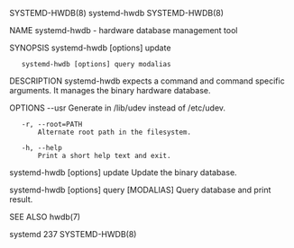 SYSTEMD-HWDB(8)                                                                              systemd-hwdb                                                                              SYSTEMD-HWDB(8)

NAME
       systemd-hwdb - hardware database management tool

SYNOPSIS
       systemd-hwdb [options] update

       systemd-hwdb [options] query modalias

DESCRIPTION
       systemd-hwdb expects a command and command specific arguments. It manages the binary hardware database.

OPTIONS
       --usr
           Generate in /lib/udev instead of /etc/udev.

       -r, --root=PATH
           Alternate root path in the filesystem.

       -h, --help
           Print a short help text and exit.

   systemd-hwdb [options] update
       Update the binary database.

   systemd-hwdb [options] query [MODALIAS]
       Query database and print result.

SEE ALSO
       hwdb(7)

systemd 237                                                                                                                                                                            SYSTEMD-HWDB(8)
